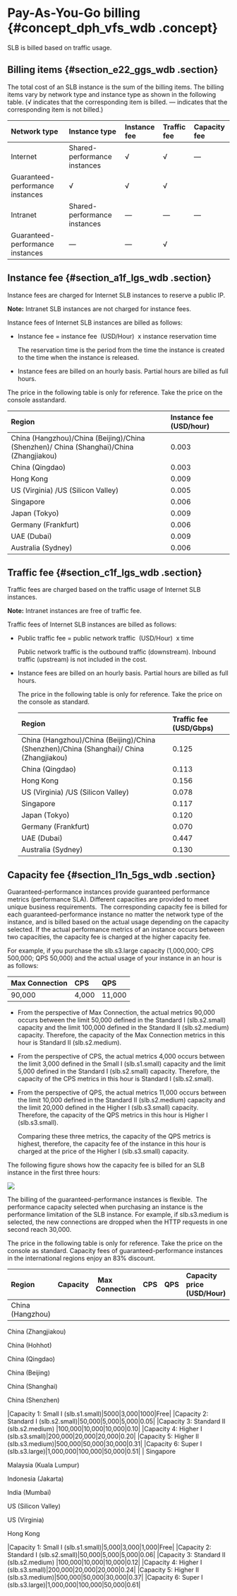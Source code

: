 # Pay-As-You-Go billing {#concept_dph_vfs_wdb .concept}

SLB is billed based on traffic usage. 

## Billing items {#section_e22_ggs_wdb .section}

The total cost of an SLB instance is the sum of the billing items. The billing items vary by network type and instance type as shown in the following table. \(√ indicates that the corresponding item is billed. — indicates that the corresponding item is not billed.\)

|Network type|Instance type|Instance fee|Traffic fee|Capacity fee|
|:-----------|:------------|:-----------|:----------|:-----------|
|Internet|Shared-performance instances|√|√|—|
|Guaranteed-performance instances|√|√|√|
|Intranet|Shared-performance instances|—|—|—|
|Guaranteed-performance instances|—|—|√|

## Instance fee {#section_a1f_lgs_wdb .section}

Instance fees are charged for Internet SLB instances to reserve a public IP.

**Note:** Intranet SLB instances are not charged for instance fees.

Instance fees of Internet SLB instances are billed as follows:

-   Instance fee = instance fee  \(USD/Hour\)  x instance reservation time

    The reservation time is the period from the time the instance is created to the time when the instance is released.

-   Instance fees are billed on an hourly basis. Partial hours are billed as full hours.


The price in the following table is only for reference. Take the price on the console asstandard.

|Region|Instance fee \(USD/hour\)|
|:-----|:------------------------|
|China \(Hangzhou\)/China \(Beijing\)/China \(Shenzhen\)/ China \(Shanghai\)/China \(Zhangjiakou\)|0.003|
|China \(Qingdao\)|0.003|
|Hong Kong|0.009|
|US \(Virginia\) /US \(Silicon Valley\)|0.005|
|Singapore|0.006|
|Japan \(Tokyo\)|0.009|
|Germany \(Frankfurt\)|0.006|
|UAE \(Dubai\)|0.009|
|Australia \(Sydney\)|0.006|

## Traffic fee {#section_c1f_lgs_wdb .section}

Traffic fees are charged based on the traffic usage of Internet SLB instances.

**Note:** Intranet instances are free of traffic fee.

Traffic fees of Internet SLB instances are billed as follows:

-   Public traffic fee = public network traffic  \(USD/Hour\)  x time

    Public network traffic is the outbound traffic \(downstream\). Inbound traffic \(upstream\) is not included in the cost.

-   Instance fees are billed on an hourly basis. Partial hours are billed as full hours.

    The price in the following table is only for reference. Take the price on the console as standard.

    |Region|Traffic fee \(USD/Gbps\)|
    |:-----|:-----------------------|
    |China \(Hangzhou\)/China \(Beijing\)/China \(Shenzhen\)/China \(Shanghai\)/ China \(Zhangjiakou\)|0.125|
    |China \(Qingdao\)|0.113|
    |Hong Kong|0.156|
    |US \(Virginia\) /US \(Silicon Valley\)|0.078|
    |Singapore|0.117|
    |Japan \(Tokyo\)|0.120|
    |Germany \(Frankfurt\)|0.070|
    |UAE \(Dubai\)|0.447|
    |Australia \(Sydney\)|0.130|


## Capacity fee {#section_l1n_5gs_wdb .section}

Guaranteed-performance instances provide guaranteed performance metrics \(performance SLA\). Different capacities are provided to meet unique business requirements.  The corresponding capacity fee is billed for each guaranteed-performance instance no matter the network type of the instance, and is billed based on the actual usage depending on the capacity selected. If the actual performance metrics of an instance occurs between two capacities, the capacity fee is charged at the higher capacity fee.

For example, if you purchase the slb.s3.large capacity \(1,000,000; CPS 500,000; QPS 50,000\) and the actual usage of your instance in an hour is as follows:

|Max Connection|CPS|QPS|
|:-------------|:--|:--|
|90,000|4,000|11,000|

-   From the perspective of Max Connection, the actual metrics 90,000 occurs between the limit 50,000 defined in the Standard I \(slb.s2.small\) capacity and the limit 100,000 defined in the Standard II \(slb.s2.medium\) capacity. Therefore, the capacity of the Max Connection metrics in this hour is Standard II \(slb.s2.medium\).

-   From the perspective of CPS, the actual metrics 4,000 occurs between the limit 3,000 defined in the Small I \(slb.s1.small\) capacity and the limit 5,000 defined in the Standard I \(slb.s2.small\) capacity. Therefore, the capacity of the CPS metrics in this hour is Standard I \(slb.s2.small\).

-   From the perspective of QPS, the actual metrics 11,000 occurs between the limit 10,000 defined in the Standard II \(slb.s2.medium\) capacity and the limit 20,000 defined in the Higher I \(slb.s3.small\) capacity. Therefore, the capacity of the QPS metrics in this hour is Higher I \(slb.s3.small\).

    Comparing these three metrics, the capacity of the QPS metrics is highest, therefore, the capacity fee of the instance in this hour is charged at the price of the Higher I \(slb.s3.small\) capacity.


The following figure shows how the capacity fee is billed for an SLB instance in the first three hours:

![](../DNslb1864977/images/3113_en-US.png)

The billing of the guaranteed-performance instances is flexible.  The performance capacity selected when purchasing an instance is the performance limitation of the SLB instance. For example, if slb.s3.medium is selected, the new connections are dropped when the HTTP requests in one second reach 30,000.

The price in the following table is only for reference. Take the price on the console as standard. Capacity fees of guaranteed-performance instances in the international regions enjoy an 83% discount.

|Region|Capacity| Max Connection|CPS|QPS|Capacity price \(USD/Hour\)|
|:-----|:-------|:--------------|:--|:--|:--------------------------|
| China \(Hangzhou\)

 China \(Zhangjiakou\)

 China \(Hohhot\)

 China \(Qingdao\)

 China \(Beijing\)

 China \(Shanghai\)

 China \(Shenzhen\)

 |Capacity 1: Small I \(slb.s1.small\)|5000|3,000|1000|Free|
|Capacity 2: Standard I \(slb.s2.small\)|50,000|5,000|5,000|0.05|
|Capacity 3: Standard II \(slb.s2.medium\) |100,000|10,000|10,000|0.10|
|Capacity 4: Higher I \(slb.s3.small\)|200,000|20,000|20,000|0.20|
|Capacity 5: Higher II \(slb.s3.medium\)|500,000|50,000|30,000|0.31|
|Capacity 6: Super I \(slb.s3.large\)|1,000,000|100,000|50,000|0.51|
| Singapore

 Malaysia \(Kuala Lumpur\)

 Indonesia \(Jakarta\)

 India \(Mumbai\)

 US \(Silicon Valley\)

 US \(Virginia\)

 Hong Kong

 |Capacity 1: Small I \(slb.s1.small\)|5,000|3,000|1,000|Free|
|Capacity 2: Standard I \(slb.s2.small\)|50,000|5,000|5,000|0.06|
|Capacity 3: Standard II \(slb.s2.medium\) |100,000|10,000|10,000|0.12|
|Capacity 4: Higher I \(slb.s3.small\)|200,000|20,000|20,000|0.24|
|Capacity 5: Higher II \(slb.s3.medium\)|500,000|50,000|30,000|0.37|
|Capacity 6: Super I \(slb.s3.large\)|1,000,000|100,000|50,000|0.61|

